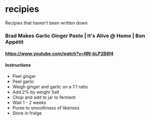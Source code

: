 # recipies
Recipies that haven't been written down


### Brad Makes Garlic Ginger Paste | It's Alive @ Home | Bon Appétit
#### https://www.youtube.com/watch?v=NN-bLP2B8f4
#### Instructions

- Peel ginger
- Peel garlic
- Weigh ginger and garlic on a 1:1 ratio
- Add 2% by weight Salt 
- Chop and add to jar to ferment
- Wait 1 - 2 weeks 
- Puree to smoothness of likeness
- Store in fridge
